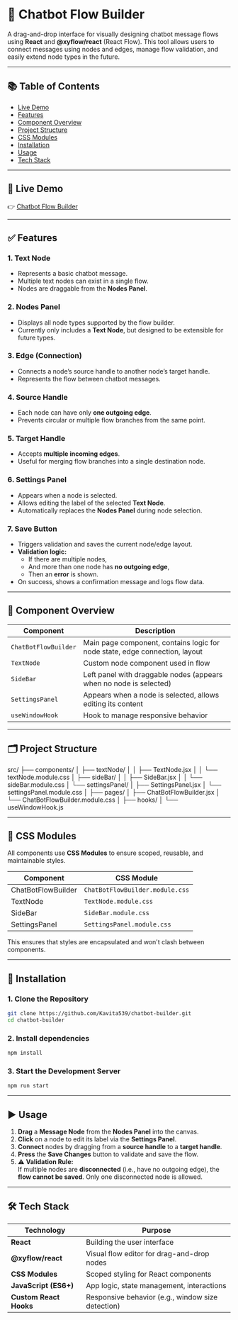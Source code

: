 # 🤖 Chatbot Flow Builder

A drag-and-drop interface for visually designing chatbot message flows using **React** and **@xyflow/react** (React Flow). This tool allows users to connect messages using nodes and edges, manage flow validation, and easily extend node types in the future.

---

## 📚 Table of Contents

- [Live Demo](#live-demo)
- [Features](#features)
- [Component Overview](#component-overview)
- [Project Structure](#project-structure)
- [CSS Modules](#css-modules)
- [Installation](#installation)
- [Usage](#usage)
- [Tech Stack](#tech-stack)

---

## 🔗 Live Demo
👉 [Chatbot Flow Builder](https://chabot-builder.vercel.app/)

---

## ✅ Features

### 1. **Text Node**
- Represents a basic chatbot message.
- Multiple text nodes can exist in a single flow.
- Nodes are draggable from the **Nodes Panel**.

### 2. **Nodes Panel**
- Displays all node types supported by the flow builder.
- Currently only includes a **Text Node**, but designed to be extensible for future types.

### 3. **Edge (Connection)**
- Connects a node’s source handle to another node’s target handle.
- Represents the flow between chatbot messages.

### 4. **Source Handle**
- Each node can have only **one outgoing edge**.
- Prevents circular or multiple flow branches from the same point.

### 5. **Target Handle**
- Accepts **multiple incoming edges**.
- Useful for merging flow branches into a single destination node.

### 6. **Settings Panel**
- Appears when a node is selected.
- Allows editing the label of the selected **Text Node**.
- Automatically replaces the **Nodes Panel** during node selection.

### 7. **Save Button**
- Triggers validation and saves the current node/edge layout.
- **Validation logic:**
  - If there are multiple nodes,
  - And more than one node has **no outgoing edge**,
  - Then an **error** is shown.
- On success, shows a confirmation message and logs flow data.

---

## 🧩 Component Overview

| Component          | Description                                                                 |
|--------------------|-----------------------------------------------------------------------------|
| `ChatBotFlowBuilder` | Main page component, contains logic for node state, edge connection, layout |
| `TextNode`         | Custom node component used in flow                                          |
| `SideBar`          | Left panel with draggable nodes (appears when no node is selected)          |
| `SettingsPanel`    | Appears when a node is selected, allows editing its content                 |
| `useWindowHook`    | Hook to manage responsive behavior                                          |

---

## 🗂 Project Structure
src/
├── components/
│ ├── textNode/
│ │ ├── TextNode.jsx
│ │ └── textNode.module.css
│ ├── sideBar/
│ │ ├── SideBar.jsx
│ │ └── sideBar.module.css
│ └── settingsPanel/
│ ├── SettingsPanel.jsx
│ └── settingsPanel.module.css
│
├── pages/
│ ├── ChatBotFlowBuilder.jsx
│ └── ChatBotFlowBuilder.module.css
│
├── hooks/
│ └── useWindowHook.js

---

## 🎨 CSS Modules

All components use **CSS Modules** to ensure scoped, reusable, and maintainable styles.

| Component         | CSS Module                      |
|------------------|----------------------------------|
| ChatBotFlowBuilder | `ChatBotFlowBuilder.module.css` |
| TextNode         | `TextNode.module.css`           |
| SideBar          | `SideBar.module.css`            |
| SettingsPanel    | `SettingsPanel.module.css`      |

This ensures that styles are encapsulated and won't clash between components.

---

## 🚀 Installation

### 1. Clone the Repository
```bash
git clone https://github.com/Kavita539/chatbot-builder.git
cd chatbot-builder
```
### 2. Install dependencies
```bash
npm install
```
### 3. Start the Development Server
```bash
npm run start
```
---

## ▶️ Usage

1. **Drag** a **Message Node** from the **Nodes Panel** into the canvas.
2. **Click** on a node to edit its label via the **Settings Panel**.
3. **Connect** nodes by dragging from a **source handle** to a **target handle**.
4. **Press** the **Save Changes** button to validate and save the flow.
5. ⚠️ **Validation Rule:**  
   If multiple nodes are **disconnected** (i.e., have no outgoing edge), the **flow cannot be saved**. Only one disconnected node is allowed.

---

## 🛠 Tech Stack

| Technology        | Purpose                                      |
|------------------|----------------------------------------------|
| **React**         | Building the user interface                  |
| **@xyflow/react** | Visual flow editor for drag-and-drop nodes   |
| **CSS Modules**   | Scoped styling for React components          |
| **JavaScript (ES6+)** | App logic, state management, interactions |
| **Custom React Hooks** | Responsive behavior (e.g., window size detection) |



